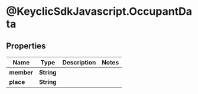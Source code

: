 # @KeyclicSdkJavascript.OccupantData

## Properties
Name | Type | Description | Notes
------------ | ------------- | ------------- | -------------
**member** | **String** |  | 
**place** | **String** |  | 


